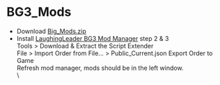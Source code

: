 # BG3_Mods
- Download [Big_Mods.zip](https://drive.google.com/file/d/1-vaDlDfWMtrBuCY9eWxykDsK6yLYYzZX/view?usp=sharing)
- Install [LaughingLeader BG3 Mod Manager](https://github.com/LaughingLeader/BG3ModManager) step 2 & 3\
  Tools > Download & Extract the Script Extender\
  File > Import Order from File… > Public_Current.json
  Export Order to Game\
  Refresh mod manager, mods should be in the left window.\
\
